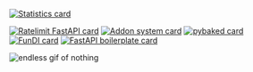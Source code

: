 [![Statistics card](https://github-readme-stats.vercel.app/api?username=kuyugama&show=prs_merged&show_icons=true&theme=omni&locale=uk-ua&rank_icon=github&include_all_commits=true&custom_title=Статистика%20Куюґами)](https://www.youtube.com/watch?v=dQw4w9WgXcQ)

[![Ratelimit FastAPI card](https://github-readme-stats.vercel.app/api/pin/?username=kuyugama&repo=ratelimit-fastapi&theme=radical)](https://github.com/kuyugama/ratelimit-fastapi)
[![Addon system card](https://github-readme-stats.vercel.app/api/pin/?username=kuyugama&repo=addon-system&theme=radical)](https://github.com/kuyugama/addon-system)
[![pybaked card](https://github-readme-stats.vercel.app/api/pin/?username=kuyugama&repo=pybaked&theme=radical)](https://github.com/kuyugama/pybaked)
[![FunDI card](https://github-readme-stats.vercel.app/api/pin/?username=KuyuCode&repo=fundi&theme=radical)](https://github.com/kuyugama/fundi)
[![FastAPI boilerplate card](https://github-readme-stats.vercel.app/api/pin/?username=KuyuCode&repo=modular-fastapi-boilerplate&theme=radical)](https://github.com/kuyugama/modular-fastapi-boilerplate)

<picture>
  <img alt="endless gif of nothing" src="https://24.media.tumblr.com/9a0151ff365d898f0f19a3248fdf7f27/tumblr_mlppqo1ggW1rsdpaso1_500.gif">
</picture>

